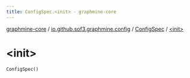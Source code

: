 ```yaml
---
title: ConfigSpec.<init> - graphmine-core
---
```


[graphmine-core](../../index.html) / [io.github.sof3.graphmine.config](../index.html) / [ConfigSpec](index.html) / [&lt;init&gt;](./-init-.html)

# &lt;init&gt;

`ConfigSpec()`